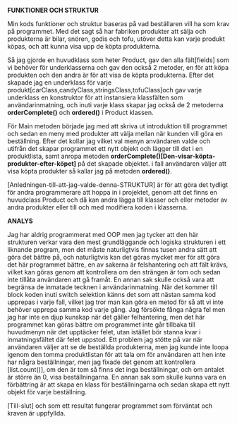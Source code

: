 **FUNKTIONER OCH STRUKTUR**

Min kods funktioner och struktur baseras på vad beställaren vill ha som krav på programmet. Med det sagt så har fabriken produkter att sälja och produkterna är bilar, snören, godis och tofu, utöver detta kan varje produkt köpas, och att kunna visa upp de köpta produkterna.

Så jag gjorde en huvudklass som heter Product, gav den alla fält[fields] som vi behöver för underklasserna och gav den också 2 metoder, en för att köpa produkten och den andra är för att visa de köpta produkterna. Efter det skapade jag en underklass för varje produkt[carClass,candyClass,stringsClass,tofuClass]och gav varje underklass en konstruktor för att instansiera klassfälten som användarinmatning, och inuti varje klass skapar jag också de 2 metoderna **orderComplete()** och **ordered()** i Product klassen.

För Main metoden började jag med att skriva ut introduktion till programmet och sedan en meny med produkter att välja mellan när kunden vill göra en beställning. Efter det kollar jag vilket val menyn användaren valde och utifrån det skapar programmet ett nytt objekt och lägger till det i en produktlista, samt anropa metoden **orderComplete()[Den-visar-köpta-produkter-efter-köpet]** på det skapade objektet. i fall användaren väljer att visa köpta produkter så kallar jag på metoden **ordered()**.

[Anledningen-till-att-jag-valde-denna-STRUKTUR] är för att göra det tydligt för andra programmerare att hoppa in i projektet, genom att det finns en huvudclass Product och då kan andra lägga till klasser och eller metoder av andra produkter eller till och med modifiera koden i klasserna.

**ANALYS**

Jag har aldrig programmerat med OOP men jag tycker att den här strukturen verkar vara den mest grundläggande och logiska strukturen i ett liknande program, men det måste naturligtvis finnas tusen andra sätt att göra det bättre på, och naturligtvis kan det göras mycket mer för att göra det här programmet bättre, en av sakerna är felshantering och att fält krävs, vilket kan göras genom att kontrollera om den strängen är tom och sedan inte tillåta användaren att gå framåt. En annan sak skulle också vara att begränsa de inmatade tecknen i användarinmatning.
När det kommer till block koden inuti switch selektion känns det som att nästan samma kod upprepas i varje fall, vilket jag tror man kan göra en metod för så att vi inte behöver upprepa samma kod varje gång.
Jag försökte fånga några fel men jag har inte en djup kunskap när det gäller felhantering, men det här programmet kan göras bättre om programmet inte går tillbaka till huvudmenyn när det upptäcker felet, utan istället bör stanna kvar i inmatningsfältet där felet uppstod.
Ett problem jag stötte på var när användaren väljer att se de beställda produkterna, men jag kunde inte loopa igenom den tomma produktlistan för att tala om för användaren att hen inte har några beställningar, men jag fixade det genom att kontrollera [list.count()], om den är tom så finns det inga beställningar, och om antalet är större än 0, visa beställningarna.
En annan sak som skulle kunna vara en förbättring är att skapa en klass för beställningarna och sedan skapa ett nytt objekt för varje beställning.

[Till-slut] och som ett resultat fungerar programmet som förväntat och kraven är uppfyllda.
